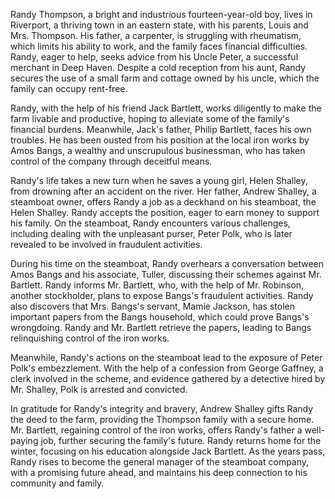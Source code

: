 Randy Thompson, a bright and industrious fourteen-year-old boy, lives in Riverport, a thriving town in an eastern state, with his parents, Louis and Mrs. Thompson. His father, a carpenter, is struggling with rheumatism, which limits his ability to work, and the family faces financial difficulties. Randy, eager to help, seeks advice from his Uncle Peter, a successful merchant in Deep Haven. Despite a cold reception from his aunt, Randy secures the use of a small farm and cottage owned by his uncle, which the family can occupy rent-free.

Randy, with the help of his friend Jack Bartlett, works diligently to make the farm livable and productive, hoping to alleviate some of the family's financial burdens. Meanwhile, Jack's father, Philip Bartlett, faces his own troubles. He has been ousted from his position at the local iron works by Amos Bangs, a wealthy and unscrupulous businessman, who has taken control of the company through deceitful means.

Randy's life takes a new turn when he saves a young girl, Helen Shalley, from drowning after an accident on the river. Her father, Andrew Shalley, a steamboat owner, offers Randy a job as a deckhand on his steamboat, the Helen Shalley. Randy accepts the position, eager to earn money to support his family. On the steamboat, Randy encounters various challenges, including dealing with the unpleasant purser, Peter Polk, who is later revealed to be involved in fraudulent activities.

During his time on the steamboat, Randy overhears a conversation between Amos Bangs and his associate, Tuller, discussing their schemes against Mr. Bartlett. Randy informs Mr. Bartlett, who, with the help of Mr. Robinson, another stockholder, plans to expose Bangs's fraudulent activities. Randy also discovers that Mrs. Bangs's servant, Mamie Jackson, has stolen important papers from the Bangs household, which could prove Bangs's wrongdoing. Randy and Mr. Bartlett retrieve the papers, leading to Bangs relinquishing control of the iron works.

Meanwhile, Randy's actions on the steamboat lead to the exposure of Peter Polk's embezzlement. With the help of a confession from George Gaffney, a clerk involved in the scheme, and evidence gathered by a detective hired by Mr. Shalley, Polk is arrested and convicted.

In gratitude for Randy's integrity and bravery, Andrew Shalley gifts Randy the deed to the farm, providing the Thompson family with a secure home. Mr. Bartlett, regaining control of the iron works, offers Randy's father a well-paying job, further securing the family's future. Randy returns home for the winter, focusing on his education alongside Jack Bartlett. As the years pass, Randy rises to become the general manager of the steamboat company, with a promising future ahead, and maintains his deep connection to his community and family.